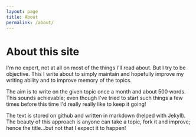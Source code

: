 ```yaml
---
layout: page
title: About
permalink: /about/
---
```


# About this site

I'm no expert, not at all on most of the things I'll read about.  But I try to
be objective.  This I write about to simply maintain and hopefully improve my
writing ability and to improve memory of the topics.

The aim is to write on the given topic once a month and about 500 words.  
This sounds achievable; even though I've tried to start such things a few times before this time I'd really really like to keep it going!

The text is stored on github and written in markdown (helped with Jekyll).  The beauty of this approach is anyone can take a topic, fork it and improve; hence the title...but not that I expect it to happen!

